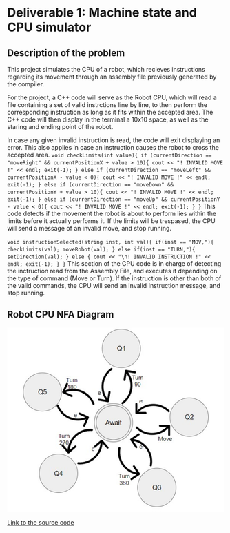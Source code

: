 # Deliverable 1: Machine state and CPU simulator

## Description of the problem
This project simulates the CPU of a robot, which recieves instructions regarding its movement through an assembly file previously generated by the compiler.

For the project, a C++ code will serve as the Robot CPU, which will read a file containing a set of valid instrctions line by line, to then perform the corresponding instruction as long as it fits within the accepted area. The C++ code will then display in the terminal a 10x10 space, as well as the staring and ending point of the robot. 

In case any given invalid instruction is read, the code will exit displaying an error. This also applies in case an instruction causes the robot to cross the accepted area.
`void checkLimits(int value){
    if (currentDirection == "moveRight" && currentPositionX + value > 10){
        cout << "! INVALID MOVE !" << endl;
        exit(-1);
    }
    else if (currentDirection == "moveLeft" && currentPositionX - value < 0){
        cout << "! INVALID MOVE !" << endl;
        exit(-1);
    }
    else if (currentDirection == "moveDown" && currentPositionY + value > 10){
        cout << "! INVALID MOVE !" << endl;
        exit(-1);
    }
    else if (currentDirection == "moveUp" && currentPositionY - value < 0){
        cout << "! INVALID MOVE !" << endl;
        exit(-1);
    }
}`
This code detects if the movement the robot is about to perform lies within the limits before it actually performs it. If the limits will be trespased, the CPU will send a message of an invalid move, and stop running.

`void instructionSelected(string inst, int val){
    if(inst == "MOV,"){
        checkLimits(val);
        moveRobot(val);
    } else if(inst == "TURN,"){
        setDirection(val);
    } else {
        cout << "\n! INVALID INSTRUCTION !" << endl;
        exit(-1);
    }
}`
This section of the CPU code is in charge of detecting the inctruction read from the Assembly File, and executes it depending on the type of command (Move or Turn). If the instruction is other than both of the valid commands, the CPU will send an Invalid Instruction message, and stop running.


## Robot CPU NFA Diagram
![My Little Robot NFA Diagram](NFA.jpg)

[Link to the source code](https://github.com/juanjosalco/My_Little_Robot)
